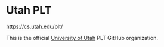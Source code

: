 # Utah PLT

<https://cs.utah.edu/plt/>

This is the official [University of Utah](https://utah.edu) PLT GitHub organization.
